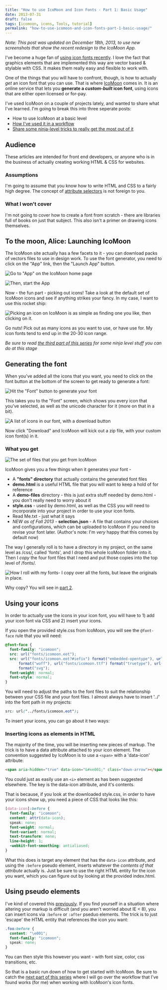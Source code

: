 ```yaml
---
title: "How to use IcoMoon and Icon Fonts - Part 1: Basic Usage"
date: 2013-07-31
draft: false
tags: [icomoon, icons, Tools, tutorial]
permalink: "how-to-use-icomoon-and-icon-fonts-part-1-basic-usage/"
---
```


_Note: This post was updated on December 18th, 2013, to use new screenshots that show the recent redesign to the IcoMoon App._

I've become a huge fan of [using icon fonts recently](/using-icons-from-icon-fonts-directly-in-css/). I love the fact that graphics elements that are implemented this way are vector based & stylable with CSS. It makes them really easy and flexible to work with.

One of the things that you will have to confront, though, is how to actually _get_ an icon font that you can use. That is where [IcoMoon](https://icomoon.io) comes in. It is an online service that lets you **generate a _custom-built_ icon font**, using icons that are either open licensed or for-pay.

I've used IcoMoon on a couple of projects lately, and wanted to share what I've learned. I'm going to break this into three seperate posts:

- How to use IcoMoon at a basic level
- [How I've used it in a workflow](/how-to-use-icomoon-and-icon-fonts-part-2-a-workflow/)
- [Share some ninja-level tricks to really get the most out of it](/how-to-use-icomoon-and-icon-fonts-part-3-7-ninja-tricks/)

<!--more-->

## Audience

These articles are intended for front end developers, or anyone who is in the business of actually creating working HTML & CSS for websites.

### Assumptions

I'm going to assume that you know how to write HTML and CSS to a fairly high degree. The concept of [attribute selectors](https://css-tricks.com/attribute-selectors/) is not foreign to you.

### What I won't cover

I'm not going to cover how to create a font from scratch - there are libraries full of books on just that subject. This also isn't a primer on drawing icons themselves.

## To the moon, Alice: Launching IcoMoon

The IcoMoon site actually has a few facets to it - you can download packs of vectors files to use in design work. To use the font generator, you need to click on the "App" link, then the "Launch App" button.

![Go to "App" on the IcoMoon home page](../images/IcoMoon-3-1024x679.png)

![Then, start the App](../images/IcoMoon_App_-_Icon_Font_Generator-1024x679.png)

Now - the fun part - picking out icons! Take a look at the default set of IcoMoon icons and see if anything strikes your fancy. In my case, I want to use this rocket ship:

![Picking an icon on IcoMoon is as simple as finding one you like, then clicking on it.](../images/IcoMoon_App-selecting.png)

Go nuts! Pick out as many icons as you want to use, or have use for. My icon fonts tend to end up in the 20-30 icon range.

_Be sure to read [the third part of this series](/how-to-use-icomoon-and-icon-fonts-part-3-7-ninja-tricks/) for some ninja level stuff you can do at this stage_

## Generating the font

When you've added all the icons that you want, you need to click on the font button at the bottom of the screen to get ready to generate a font:

![Hit the "Font" button to generate your font](../images/IcoMoon_App_download-1024x410.png)

This takes you to the "Font" screen, which shows you every icon that you've selected, as well as the unicode character for it (more on that in a bit).

![A list of icons in our font, with a download button](../images/IcoMoon_App-download2-1024x582.png)

Now click "Download" and IcoMoon will kick out a zip file, with your custom icon font(s) in it.

### What you get

![The set of files that you get from IcoMoon](../images/icomoon-result.png)

IcoMoon gives you a few things when it generates your font -

- A **"fonts" directory** that actually contains the generated font files
- **demo.html** is a useful HTML file that you will want to keep a hold of for reference
- A **demo-files** directory - this is just extra stuff needed by demo.html - you don't really need to worry about it
- **style.css** - used by demo.html, as well as the CSS you will need to incorporate into your project in order to use your icon fonts.
- Read Me.txt - just what it says
- _NEW as of Fall 2013 -_ **selection.json** - A file that contains your choices and configurations, which can be uploaded to IcoMoon if you need to revise your font later. (Author's note: I'm _very_ happy that this comes by default now)

The way I generally roll is to have a directory in my project, on the same level as /css/, called 'fonts', and I drop this whole IcoMoon folder into it. Then I _copy_ the four font files that I need and put those copies into the top level of /fonts/.

![How I roll with my fonts- I copy over all the fonts, but leave the originals in place.](../images/fonts-5.png)

Why copy? You will see in [part 2](/how-to-use-icomoon-and-icon-fonts-part-2-a-workflow/).

## Using your icons

In order to actually use the icons in your icon font, you will have to 1) add your icon font via CSS and 2) insert your icons.

If you open the provided style.css from IcoMoon, you will see the `@font-face` rule that you will need:

```css
@font-face {
  font-family: "icomoon";
  src: url("fonts/icomoon.eot");
  src: url("fonts/icomoon.eot?#iefix") format("embedded-opentype"), url("fonts/icomoon.woff")
      format("woff"), url("fonts/icomoon.ttf") format("truetype"), url("fonts/icomoon.svg#icomoon")
      format("svg");
  font-weight: normal;
  font-style: normal;
}
```

You will need to adjust the paths to the font files to suit the relationship between your CSS file and your font files. I almost always have to insert '../' into the font path in my projects:

```css
src: url("../fonts/icomoon.eot");
```

To insert your icons, you can go about it two ways:

### Inserting icons as elements in HTML

The majority of the time, you will be inserting new pieces of markup. The trick is to have a data attribute attached to your icon element. The convention suggested by IcoMoon is to use a `<span>` with a 'data-icon' attribute:

```html
<span aria-hidden="true" data-icon="&#xe001;" class="down-arrow"></span>
```

You could just as easily use an `<i>` element as has been suggested elsewhere. The key is the data-icon attribute, and it's contents.

That is because, if you look at the downloaded style.css, in order to have your icons show up, you need a piece of CSS that looks like this:

```css
[data-icon]:before {
  font-family: "icomoon";
  content: attr(data-icon);
  speak: none;
  font-weight: normal;
  font-variant: normal;
  text-transform: none;
  line-height: 1;
  -webkit-font-smoothing: antialiased;
}
```

What this does is target any element that has the `data-icon` attribute, and using the `:before` pseudo element, inserts whatever the _contents of that attribute_ actually is. Just be sure to use the right HTML entity for the icon you want, which you can figure out by looking at the provided index.html.

## Using pseudo elements

I've kind of covered this [previously](/using-icons-from-icon-fonts-directly-in-css/). If you find yourself in a situation where altering your markup is difficult (and you aren't worried about IE < 8), you can insert icons via `:before` or `:after` pseduo elements. The trick is to just 'escape' the HTML entity that references the icon you want:

```css
.foo:before {
  content: "\e001";
  font-family: "icomoon";
  speak: none;
}
```

You can then style this however you want - with font size, color, css transitions, etc.

So that is a basic run down of how to get started with IcoMoon. Be sure to catch the [next part of this series](/how-to-use-icomoon-and-icon-fonts-part-2-a-workflow/) where I will go over the workflow that I've found works (for me) when working with IcoMoon's icon fonts.
